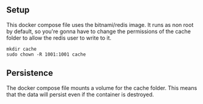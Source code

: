 ## Setup

This docker compose file uses the bitnami/redis image. It runs as non root by default, so you're gonna have to change the permissions of the cache folder to allow the redis user to write to it.

```
mkdir cache
sudo chown -R 1001:1001 cache
```

## Persistence

The docker compose file mounts a volume for the cache folder. This means that the data will persist even if the container is destroyed.

